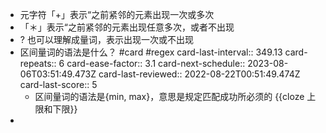 - 元字符「+」表示“之前紧邻的元素出现一次或多次
- 「＊」表示“之前紧邻的元素出现任意多次，或者不出现
- ? 也可以理解成量词，表示出现一次或不出现
- 区间量词的语法是什么？ #card #regex
  card-last-interval:: 349.13
  card-repeats:: 6
  card-ease-factor:: 3.1
  card-next-schedule:: 2023-08-06T03:51:49.473Z
  card-last-reviewed:: 2022-08-22T00:51:49.474Z
  card-last-score:: 5
	- 区间量词的语法是{min, max}，意思是规定匹配成功所必须的 {{cloze 上限和下限}}
-